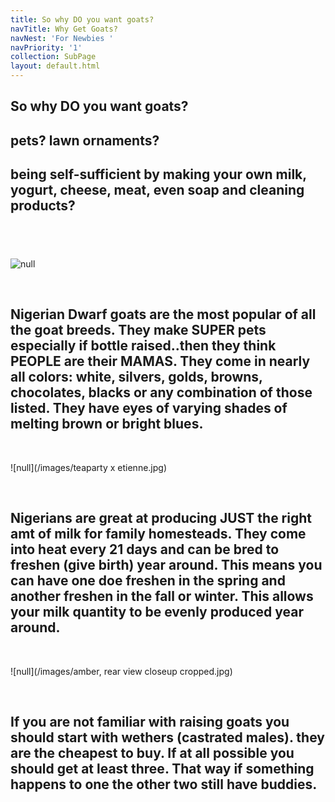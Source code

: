 ```yaml
---
title: So why DO you want goats?
navTitle: Why Get Goats?
navNest: 'For Newbies '
navPriority: '1'
collection: SubPage
layout: default.html
---
```

## **So why DO you want goats?**

## pets? lawn ornaments? 

## being self-sufficient by making your own milk, yogurt, cheese, meat, even soap and cleaning products?

## <br />

![null]()

<br />

## Nigerian Dwarf goats are the most popular of all the goat breeds. They make SUPER pets especially if bottle raised..then they think PEOPLE are their MAMAS. They come in nearly all colors: white, silvers, golds, browns, chocolates, blacks or any combination of those listed. They have eyes of varying shades of melting brown or bright blues.

<br />

![null](/images/teaparty x etienne.jpg)

<br />

## Nigerians are great at producing JUST the right amt of milk for family homesteads. They come into heat every 21 days and can be bred to freshen (give birth) year around. This means you can have one doe freshen in the spring and another freshen in the fall or winter.  This allows your milk quantity to be evenly produced year around.

<br />

![null](/images/amber, rear view closeup cropped.jpg)

<br />

## If you are not familiar with raising goats you should start with wethers (castrated males). they are the cheapest to buy. If at all possible you should get at least three. That way if something happens to one the other two still have buddies.
